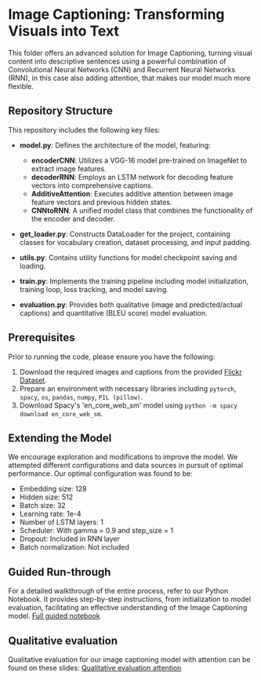 # Image Captioning: Transforming Visuals into Text

This folder offers an advanced solution for Image Captioning, turning visual content into descriptive sentences using a powerful combination of Convolutional Neural Networks (CNN) and Recurrent Neural Networks (RNN), in this case also adding attention, that makes our model much more flexible.

## Repository Structure

This repository includes the following key files:

- **model.py**: Defines the architecture of the model, featuring:
  - **encoderCNN**: Utilizes a VGG-16 model pre-trained on ImageNet to extract image features.
  - **decoderRNN**: Employs an LSTM network for decoding feature vectors into comprehensive captions.
  - **AdditiveAttention**: Executes additive attention between image feature vectors and previous hidden states.
  - **CNNtoRNN**: A unified model class that combines the functionality of the encoder and decoder.

- **get_loader.py**: Constructs DataLoader for the project, containing classes for vocabulary creation, dataset processing, and input padding.

- **utils.py**: Contains utility functions for model checkpoint saving and loading.

- **train.py**: Implements the training pipeline including model initialization, training loop, loss tracking, and model saving.

- **evaluation.py**: Provides both qualitative (image and predicted/actual captions) and quantitative (BLEU score) model evaluation.

## Prerequisites

Prior to running the code, please ensure you have the following:

1. Download the required images and captions from the provided [Flickr Dataset](https://drive.google.com/drive/folders/1x2pDFbpIsA8fCUomwBpo6wBy0Yw9LFF_?usp=sharing).
2. Prepare an environment with necessary libraries including `pytorch`, `spacy`, `os`, `pandas`, `numpy`, `PIL (pillow)`.
3. Download Spacy's 'en_core_web_sm' model using `python -m spacy download en_core_web_sm`.

## Extending the Model

We encourage exploration and modifications to improve the model. We attempted different configurations and data sources in pursuit of optimal performance. Our optimal configuration was found to be:

- Embedding size: 128
- Hidden size: 512
- Batch size: 32
- Learning rate: 1e-4
- Number of LSTM layers: 1
- Scheduler: With gamma = 0.9 and step_size = 1
- Dropout: Included in RNN layer
- Batch normalization: Not included

## Guided Run-through

For a detailed walkthrough of the entire process, refer to our Python Notebook. It provides step-by-step instructions, from initialization to model evaluation, facilitating an effective understanding of the Image Captioning model. 
[Full guided notebook](https://colab.research.google.com/drive/1oNQmnL9KO0TSOi4bNFqvnAgi3FdRgI8V?authuser=4#scrollTo=TIU_x5x68vuw)

## Qualitative evaluation

Qualitative evaluation for our image captioning model with attention can be found on these slides: [Qualitative evaluation attention](https://docs.google.com/presentation/d/12JIvFaUerl8xQFJnY5fT7xTXw3kX638slbluTsOe_fc/edit?usp=sharing)
